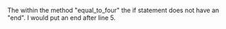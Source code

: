 The within the method "equal_to_four" the if statement does not have an "end". I would put an end after line 5. 
